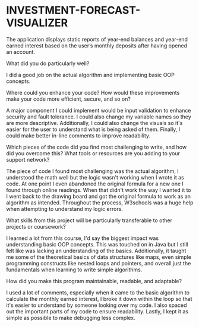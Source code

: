 # INVESTMENT-FORECAST-VISUALIZER
The application displays static reports of year-end balances and year-end earned interest based on the user’s monthly deposits after having opened an account.


What did you do particularly well?

I did a good job on the actual algorithm and implementing basic OOP concepts.


Where could you enhance your code? How would these improvements make your code more efficient, secure, and so on?

  A major component I could implement would be input validation to enhance security and fault tolerance. I could also change my variable names so they are more descriptive.
Additionally, I could also change the visuals so it's easier for the user to understand what is being asked of them. Finally, I could make better in-line comments to improve readability.


Which pieces of the code did you find most challenging to write, and how did you overcome this? What tools or resources are you adding to your support network?

  The piece of code I found most challenging was the actual algorithm, I understood the math well but the logic wasn't working when I wrote it as code. At one point
I even abandoned the original formula for a new one I found through online readings. When that didn't work the way I wanted it to I went back to the drawing board 
and got the original formula to work as an algorithm as intended. Throughout the process, W3schools was a huge help when attempting to understand my logic errors.


What skills from this project will be particularly transferable to other projects or coursework?

  I learned a lot from this course, I'd say the biggest impact was understanding basic OOP concepts. This was touched on in Java but I still felt like was lacking
an understanding of the basics. Additionally, it taught me some of the theoretical basics of data structures like maps, even simple programming constructs like
nested loops and pointers, and overall just the fundamentals when learning to write simple algorithms.


How did you make this program maintainable, readable, and adaptable?

  I used a lot of comments, especially when it came to the basic algorithm to calculate the monthly earned interest, I broke it down within the loop so that it's
easier to understand by someone looking over my code. I also spaced out the important parts of my code to ensure readability. Lastly, I kept it as simple as possible
to make debugging less complex.
